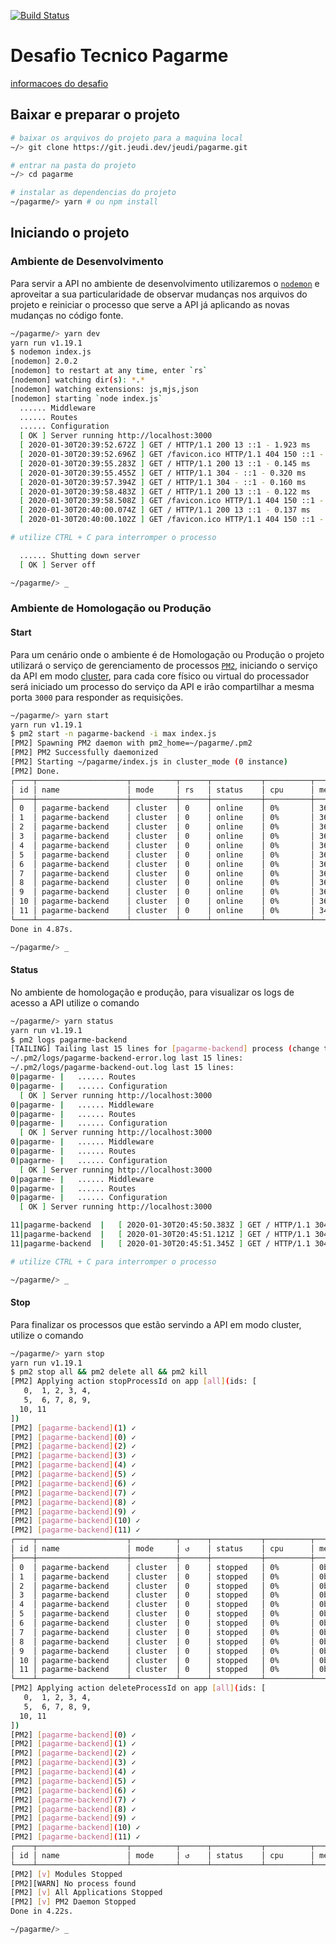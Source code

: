 
[![Build Status](https://drone.jeudi.dev/api/badges/jeudi/pagarme/status.svg)](https://drone.jeudi.dev/jeudi/pagarme)

# Desafio Tecnico Pagarme

[informacoes do desafio](https://github.com/pagarme/vagas/tree/master/desafios/software-engineer-backend)

## Baixar e preparar o projeto

```sh
# baixar os arquivos do projeto para a maquina local
~/> git clone https://git.jeudi.dev/jeudi/pagarme.git

# entrar na pasta do projeto
~/> cd pagarme

# instalar as dependencias do projeto
~/pagarme/> yarn # ou npm install
```

## Iniciando o projeto

### Ambiente de Desenvolvimento

Para servir a API no ambiente de desenvolvimento utilizaremos o [`nodemon`](https://nodemon.io/) e aproveitar a sua particularidade de observar mudanças nos arquivos do projeto e reiniciar o processo que serve a API já aplicando as novas mudanças no código fonte.

```sh
~/pagarme/> yarn dev
yarn run v1.19.1
$ nodemon index.js
[nodemon] 2.0.2
[nodemon] to restart at any time, enter `rs`
[nodemon] watching dir(s): *.*
[nodemon] watching extensions: js,mjs,json
[nodemon] starting `node index.js`
  ...... Middleware
  ...... Routes
  ...... Configuration
  [ OK ] Server running http://localhost:3000
  [ 2020-01-30T20:39:52.672Z ] GET / HTTP/1.1 200 13 ::1 - 1.923 ms
  [ 2020-01-30T20:39:52.696Z ] GET /favicon.ico HTTP/1.1 404 150 ::1 - 0.912 ms
  [ 2020-01-30T20:39:55.283Z ] GET / HTTP/1.1 200 13 ::1 - 0.145 ms
  [ 2020-01-30T20:39:55.455Z ] GET / HTTP/1.1 304 - ::1 - 0.320 ms
  [ 2020-01-30T20:39:57.394Z ] GET / HTTP/1.1 304 - ::1 - 0.160 ms
  [ 2020-01-30T20:39:58.483Z ] GET / HTTP/1.1 200 13 ::1 - 0.122 ms
  [ 2020-01-30T20:39:58.508Z ] GET /favicon.ico HTTP/1.1 404 150 ::1 - 0.194 ms
  [ 2020-01-30T20:40:00.074Z ] GET / HTTP/1.1 200 13 ::1 - 0.137 ms
  [ 2020-01-30T20:40:00.102Z ] GET /favicon.ico HTTP/1.1 404 150 ::1 - 0.172 ms

# utilize CTRL + C para interromper o processo

  ...... Shutting down server
  [ OK ] Server off

~/pagarme/> _
```

### Ambiente de Homologação ou Produção

#### Start

Para um cenário onde o ambiente é de Homologação ou Produção o projeto utilizará o serviço de gerenciamento de processos [`PM2`](https://pm2.keymetrics.io/), iniciando o serviço da API em modo [cluster](https://pm2.keymetrics.io/docs/usage/cluster-mode/), para cada core físico ou virtual do processador será iniciado um processo do serviço da API e irão compartilhar a mesma porta `3000` para responder as requisições.

```sh
~/pagarme/> yarn start
yarn run v1.19.1
$ pm2 start -n pagarme-backend -i max index.js
[PM2] Spawning PM2 daemon with pm2_home=~/pagarme/.pm2
[PM2] PM2 Successfully daemonized
[PM2] Starting ~/pagarme/index.js in cluster_mode (0 instance)
[PM2] Done.
┌────┬────────────────────┬──────────┬──────┬───────────┬──────────┬──────────┐
│ id │ name               │ mode     │ rs   │ status    │ cpu      │ memory   │
├────┼────────────────────┼──────────┼──────┼───────────┼──────────┼──────────┤
│ 0  │ pagarme-backend    │ cluster  │ 0    │ online    │ 0%       │ 36.7mb   │
│ 1  │ pagarme-backend    │ cluster  │ 0    │ online    │ 0%       │ 36.5mb   │
│ 2  │ pagarme-backend    │ cluster  │ 0    │ online    │ 0%       │ 36.4mb   │
│ 3  │ pagarme-backend    │ cluster  │ 0    │ online    │ 0%       │ 36.6mb   │
│ 4  │ pagarme-backend    │ cluster  │ 0    │ online    │ 0%       │ 36.7mb   │
│ 5  │ pagarme-backend    │ cluster  │ 0    │ online    │ 0%       │ 36.3mb   │
│ 6  │ pagarme-backend    │ cluster  │ 0    │ online    │ 0%       │ 36.2mb   │
│ 7  │ pagarme-backend    │ cluster  │ 0    │ online    │ 0%       │ 36.4mb   │
│ 8  │ pagarme-backend    │ cluster  │ 0    │ online    │ 0%       │ 36.6mb   │
│ 9  │ pagarme-backend    │ cluster  │ 0    │ online    │ 0%       │ 36.5mb   │
│ 10 │ pagarme-backend    │ cluster  │ 0    │ online    │ 0%       │ 36.2mb   │
│ 11 │ pagarme-backend    │ cluster  │ 0    │ online    │ 0%       │ 34.3mb   │
└────┴────────────────────┴──────────┴──────┴───────────┴──────────┴──────────┘
Done in 4.87s.

~/pagarme/> _
```

#### Status

No ambiente de homologação e produção, para visualizar os logs de acesso a API utilize o comando

```sh
~/pagarme/> yarn status
yarn run v1.19.1
$ pm2 logs pagarme-backend
[TAILING] Tailing last 15 lines for [pagarme-backend] process (change the value with --lines option)
~/.pm2/logs/pagarme-backend-error.log last 15 lines:
~/.pm2/logs/pagarme-backend-out.log last 15 lines:
0|pagarme- |   ...... Routes
0|pagarme- |   ...... Configuration
  [ OK ] Server running http://localhost:3000
0|pagarme- |   ...... Middleware
0|pagarme- |   ...... Routes
0|pagarme- |   ...... Configuration
  [ OK ] Server running http://localhost:3000
0|pagarme- |   ...... Middleware
0|pagarme- |   ...... Routes
0|pagarme- |   ...... Configuration
  [ OK ] Server running http://localhost:3000
0|pagarme- |   ...... Middleware
0|pagarme- |   ...... Routes
0|pagarme- |   ...... Configuration
  [ OK ] Server running http://localhost:3000

11|pagarme-backend  |   [ 2020-01-30T20:45:50.383Z ] GET / HTTP/1.1 304 - ::1 - 2.004 ms
11|pagarme-backend  |   [ 2020-01-30T20:45:51.121Z ] GET / HTTP/1.1 304 - ::1 - 0.182 ms
11|pagarme-backend  |   [ 2020-01-30T20:45:51.345Z ] GET / HTTP/1.1 304 - ::1 - 0.166 ms

# utilize CTRL + C para interromper o processo

~/pagarme/> _
```

#### Stop

Para finalizar os processos que estão servindo a API em modo cluster, utilize o comando

```sh
~/pagarme/> yarn stop
yarn run v1.19.1
$ pm2 stop all && pm2 delete all && pm2 kill
[PM2] Applying action stopProcessId on app [all](ids: [
   0,  1, 2, 3, 4,
   5,  6, 7, 8, 9,
  10, 11
])
[PM2] [pagarme-backend](1) ✓
[PM2] [pagarme-backend](0) ✓
[PM2] [pagarme-backend](2) ✓
[PM2] [pagarme-backend](3) ✓
[PM2] [pagarme-backend](4) ✓
[PM2] [pagarme-backend](5) ✓
[PM2] [pagarme-backend](6) ✓
[PM2] [pagarme-backend](7) ✓
[PM2] [pagarme-backend](8) ✓
[PM2] [pagarme-backend](9) ✓
[PM2] [pagarme-backend](10) ✓
[PM2] [pagarme-backend](11) ✓
┌────┬────────────────────┬──────────┬──────┬───────────┬──────────┬──────────┐
│ id │ name               │ mode     │ ↺    │ status    │ cpu      │ memory   │
├────┼────────────────────┼──────────┼──────┼───────────┼──────────┼──────────┤
│ 0  │ pagarme-backend    │ cluster  │ 0    │ stopped   │ 0%       │ 0b       │
│ 1  │ pagarme-backend    │ cluster  │ 0    │ stopped   │ 0%       │ 0b       │
│ 2  │ pagarme-backend    │ cluster  │ 0    │ stopped   │ 0%       │ 0b       │
│ 3  │ pagarme-backend    │ cluster  │ 0    │ stopped   │ 0%       │ 0b       │
│ 4  │ pagarme-backend    │ cluster  │ 0    │ stopped   │ 0%       │ 0b       │
│ 5  │ pagarme-backend    │ cluster  │ 0    │ stopped   │ 0%       │ 0b       │
│ 6  │ pagarme-backend    │ cluster  │ 0    │ stopped   │ 0%       │ 0b       │
│ 7  │ pagarme-backend    │ cluster  │ 0    │ stopped   │ 0%       │ 0b       │
│ 8  │ pagarme-backend    │ cluster  │ 0    │ stopped   │ 0%       │ 0b       │
│ 9  │ pagarme-backend    │ cluster  │ 0    │ stopped   │ 0%       │ 0b       │
│ 10 │ pagarme-backend    │ cluster  │ 0    │ stopped   │ 0%       │ 0b       │
│ 11 │ pagarme-backend    │ cluster  │ 0    │ stopped   │ 0%       │ 0b       │
└────┴────────────────────┴──────────┴──────┴───────────┴──────────┴──────────┘
[PM2] Applying action deleteProcessId on app [all](ids: [
   0,  1, 2, 3, 4,
   5,  6, 7, 8, 9,
  10, 11
])
[PM2] [pagarme-backend](0) ✓
[PM2] [pagarme-backend](1) ✓
[PM2] [pagarme-backend](2) ✓
[PM2] [pagarme-backend](3) ✓
[PM2] [pagarme-backend](4) ✓
[PM2] [pagarme-backend](5) ✓
[PM2] [pagarme-backend](6) ✓
[PM2] [pagarme-backend](7) ✓
[PM2] [pagarme-backend](8) ✓
[PM2] [pagarme-backend](9) ✓
[PM2] [pagarme-backend](10) ✓
[PM2] [pagarme-backend](11) ✓
┌────┬────────────────────┬──────────┬──────┬───────────┬──────────┬──────────┐
│ id │ name               │ mode     │ ↺    │ status    │ cpu      │ memory   │
└────┴────────────────────┴──────────┴──────┴───────────┴──────────┴──────────┘
[PM2] [v] Modules Stopped
[PM2][WARN] No process found
[PM2] [v] All Applications Stopped
[PM2] [v] PM2 Daemon Stopped
Done in 4.22s.

~/pagarme/> _
```
